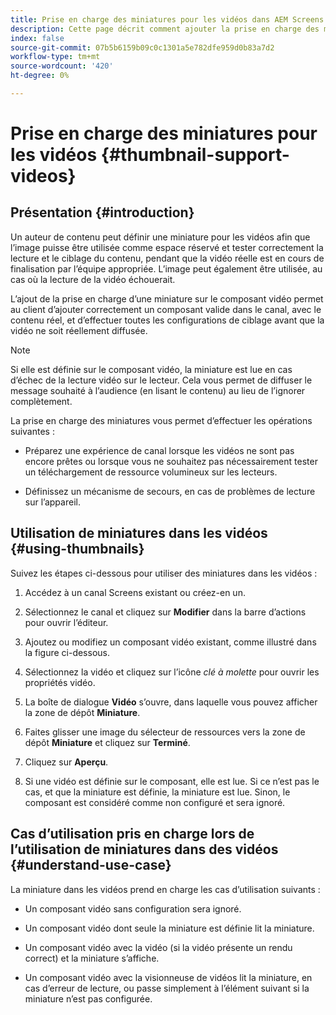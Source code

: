 ```yaml
---
title: Prise en charge des miniatures pour les vidéos dans AEM Screens
description: Cette page décrit comment ajouter la prise en charge des miniatures pour les vidéos dans Screens.
index: false
source-git-commit: 07b5b6159b09c0c1301a5e782dfe959d0b83a7d2
workflow-type: tm+mt
source-wordcount: '420'
ht-degree: 0%

---
```


# Prise en charge des miniatures pour les vidéos {#thumbnail-support-videos}

## Présentation {#introduction}

Un auteur de contenu peut définir une miniature pour les vidéos afin que l’image puisse être utilisée comme espace réservé et tester correctement la lecture et le ciblage du contenu, pendant que la vidéo réelle est en cours de finalisation par l’équipe appropriée. L’image peut également être utilisée, au cas où la lecture de la vidéo échouerait.

L’ajout de la prise en charge d’une miniature sur le composant vidéo permet au client d’ajouter correctement un composant valide dans le canal, avec le contenu réel, et d’effectuer toutes les configurations de ciblage avant que la vidéo ne soit réellement diffusée.

>[!NOTE]
>Si elle est définie sur le composant vidéo, la miniature est lue en cas d’échec de la lecture vidéo sur le lecteur. Cela vous permet de diffuser le message souhaité à l’audience (en lisant le contenu) au lieu de l’ignorer complètement.

La prise en charge des miniatures vous permet d’effectuer les opérations suivantes :

* Préparez une expérience de canal lorsque les vidéos ne sont pas encore prêtes ou lorsque vous ne souhaitez pas nécessairement tester un téléchargement de ressource volumineux sur les lecteurs.

* Définissez un mécanisme de secours, en cas de problèmes de lecture sur l’appareil.

## Utilisation de miniatures dans les vidéos {#using-thumbnails}

Suivez les étapes ci-dessous pour utiliser des miniatures dans les vidéos :

1. Accédez à un canal Screens existant ou créez-en un.

1. Sélectionnez le canal et cliquez sur **Modifier** dans la barre d’actions pour ouvrir l’éditeur.

1. Ajoutez ou modifiez un composant vidéo existant, comme illustré dans la figure ci-dessous.

1. Sélectionnez la vidéo et cliquez sur l’icône *clé à molette* pour ouvrir les propriétés vidéo.

1. La boîte de dialogue **Vidéo** s’ouvre, dans laquelle vous pouvez afficher la zone de dépôt **Miniature**.

1. Faites glisser une image du sélecteur de ressources vers la zone de dépôt **Miniature** et cliquez sur **Terminé**.

1. Cliquez sur **Aperçu**.

1. Si une vidéo est définie sur le composant, elle est lue. Si ce n’est pas le cas, et que la miniature est définie, la miniature est lue. Sinon, le composant est considéré comme non configuré et sera ignoré.

## Cas d’utilisation pris en charge lors de l’utilisation de miniatures dans des vidéos {#understand-use-case}

La miniature dans les vidéos prend en charge les cas d’utilisation suivants :

* Un composant vidéo sans configuration sera ignoré.

* Un composant vidéo dont seule la miniature est définie lit la miniature.

* Un composant vidéo avec la vidéo (si la vidéo présente un rendu correct) et la miniature s’affiche.

* Un composant vidéo avec la visionneuse de vidéos lit la miniature, en cas d’erreur de lecture, ou passe simplement à l’élément suivant si la miniature n’est pas configurée.
